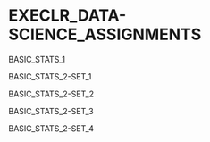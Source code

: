 # EXECLR_DATA-SCIENCE_ASSIGNMENTS


BASIC_STATS_1

BASIC_STATS_2-SET_1

BASIC_STATS_2-SET_2

BASIC_STATS_2-SET_3

BASIC_STATS_2-SET_4
